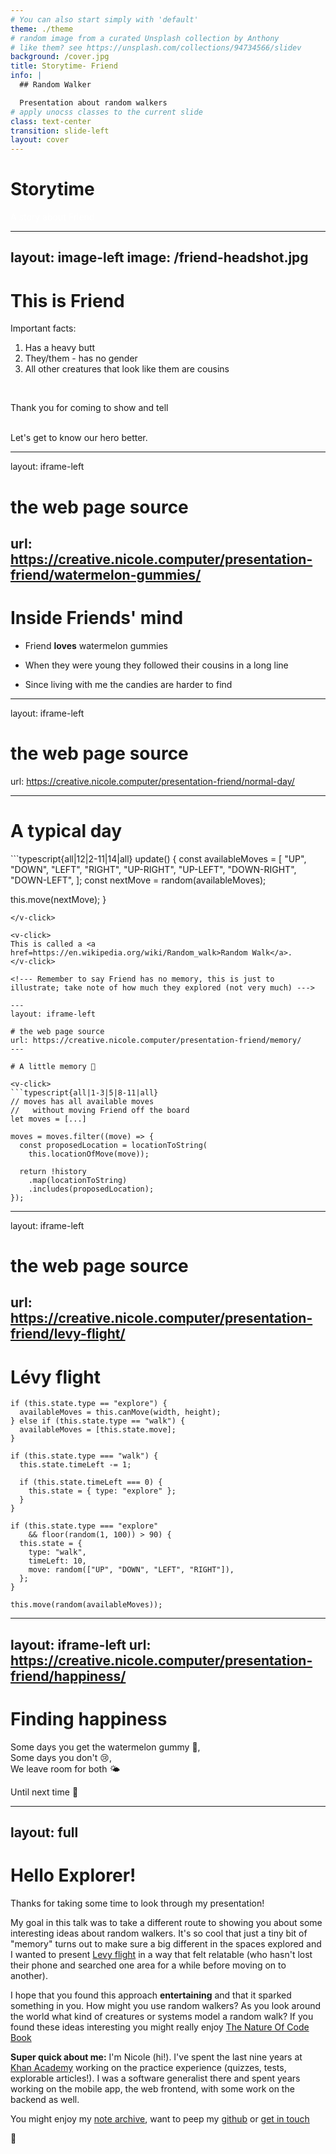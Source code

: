 ```yaml
---
# You can also start simply with 'default'
theme: ./theme
# random image from a curated Unsplash collection by Anthony
# like them? see https://unsplash.com/collections/94734566/slidev
background: /cover.jpg
title: Storytime- Friend
info: |
  ## Random Walker

  Presentation about random walkers
# apply unocss classes to the current slide
class: text-center
transition: slide-left
layout: cover
---
```


# Storytime

<p style="color: white;">A story about Friend</p>
<Nametag name="Nicole" />
<Note />

---
layout: image-left
image: /friend-headshot.jpg
---

# This is Friend

Important facts:

<ol>
  <li><v-click>Has a heavy butt</v-click></li>
  <li><v-click>They/them - has no gender</v-click></li>
  <li><v-click>All other creatures that look like them are cousins</v-click></li>
</ol>

<br/>

<v-click>
<p><span v-mark.crossed.red="5">Thank you for coming to show and tell</span></p>
</v-click>


<br/>
<v-click>Let's get to know our hero better.</v-click>


---
layout: iframe-left

# the web page source
url: https://creative.nicole.computer/presentation-friend/watermelon-gummies/
---

# Inside Friends' mind

<ul>
  <li><v-click><p>Friend <b>loves</b> watermelon gummies</p></v-click></li>
  <li><v-click><p>When they were young they followed their cousins in a long line</p></v-click></li>
  <li><v-click><p>Since living with me the candies are harder to find</p></v-click></li>
</ul>

<!--- But how to get them? --->

---
layout: iframe-left

# the web page source
url: https://creative.nicole.computer/presentation-friend/normal-day/

---

# A typical day

<v-click>
```typescript{all|12|2-11|14|all}
update() {
  const availableMoves = [
    "UP",
    "DOWN",
    "LEFT",
    "RIGHT",
    "UP-RIGHT",
    "UP-LEFT",
    "DOWN-RIGHT",
    "DOWN-LEFT",
  ];
  const nextMove = random(availableMoves);

  this.move(nextMove);
}
```
</v-click>

<v-click>
This is called a <a href=https://en.wikipedia.org/wiki/Random_walk>Random Walk</a>.
</v-click>

<!--- Remember to say Friend has no memory, this is just to illustrate; take note of how much they explored (not very much) --->

---
layout: iframe-left

# the web page source
url: https://creative.nicole.computer/presentation-friend/memory/
---

# A little memory 🥦

<v-click>
```typescript{all|1-3|5|8-11|all}
// moves has all available moves
//   without moving Friend off the board
let moves = [...]

moves = moves.filter((move) => {
  const proposedLocation = locationToString(
    this.locationOfMove(move));

  return !history
    .map(locationToString)
    .includes(proposedLocation);
});
```
</v-click>


---
layout: iframe-left

# the web page source
url: https://creative.nicole.computer/presentation-friend/levy-flight/
---

# Lévy flight

```typescript{all|1-6|24|7-14|15-23|all}
if (this.state.type == "explore") {
  availableMoves = this.canMove(width, height);
} else if (this.state.type == "walk") {
  availableMoves = [this.state.move];
}

if (this.state.type === "walk") {
  this.state.timeLeft -= 1;

  if (this.state.timeLeft === 0) {
    this.state = { type: "explore" };
  }
}

if (this.state.type === "explore"
    && floor(random(1, 100)) > 90) {
  this.state = {
    type: "walk",
    timeLeft: 10,
    move: random(["UP", "DOWN", "LEFT", "RIGHT"]),
  };
}

this.move(random(availableMoves));
```


---
layout: iframe-left
url: https://creative.nicole.computer/presentation-friend/happiness/
---

# Finding happiness
<p></p>

<p>Some days you get the watermelon gummy 🍉,<br/>
Some days you don't 😢,<br/>
We leave room for both 🌤️</p>

<p>Until next time 💜</p>

---
layout: full
---

# Hello Explorer!

Thanks for taking some time to look through my presentation!

My goal in this talk was to take a different route to showing you about some interesting ideas about random walkers. It's so cool that just a tiny bit of "memory" turns out to make sure a big different in the spaces explored and I wanted to present [Levy flight](https://en.wikipedia.org/wiki/L%C3%A9vy_flight) in a way that felt relatable (who hasn't lost their phone and searched one area for a while before moving on to another).

I hope that you found this approach **entertaining** and that it sparked something in you. How might you use random walkers? As you look around the world what kind of creatures or systems model a random walk? If you found these ideas interesting you might really enjoy [The Nature Of Code Book](https://natureofcode.com/)

**Super quick about me:** I'm Nicole (hi!). I've spent the last nine years at [Khan Academy](https://khanacademy.org) working on the practice experience (quizzes, tests, explorable articles!). I was a software generalist there and spent years working on the mobile app, the web frontend, with some work on the backend as well.

You might enjoy my [note archive](https://notes.nicole.computer), want to peep my [github](https://github.com/nicolecomputer/) or [get in touch](https://form.jotform.com/243200616310136)

💜

